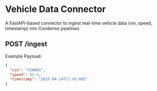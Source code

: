 # Vehicle Data Connector

A FastAPI-based connector to ingest real-time vehicle data (vin, speed, timestamp) into Condense pipelines.

## POST /ingest

Example Payload:
```json
{
  "vin": "VIN001",
  "speed": 65.4,
  "timestamp": "2025-04-14T17:45:00Z"
}
